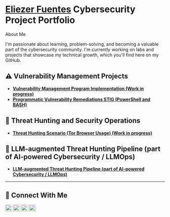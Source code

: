 # <a href="https://www.linkedin.com/in/eliezerfuentes/"> Eliezer Fuentes</a> Cybersecurity Project Portfolio 

About Me

I'm passionate about learning, problem-solving, and becoming a valuable part of the cybersecurity community. I'm currently working on labs and projects that showcase my technical growth, which you'll find here on my GitHub.


## :warning: Vulnerability Management Projects

- **[Vulnerability Management Program Implementation (Work in progress)](https://github.com/enak223/vulnerability-management-program)**
- **[Programmatic Vulnerability Remediations STIG (PowerShell and BASH)](https://github.com/enak223/enak223/tree/main/STIGS)**

## :rotating_light: Threat Hunting and Security Operations

- **[Threat Hunting Scenario (Tor Browser Usage) (Work in progress)](https://github.com/enak223/threat-hunting-scenario-tor)**

## :robot: LLM-augmented Threat Hunting Pipeline (part of AI-powered Cybersecurity / LLMOps)

- **[LLM-augmented Threat Hunting Pipeline (part of AI-powered Cybersecurity / LLMOps)](https://github.com/enak223/enak223/tree/main/LLM-augmented%20Threat%20Hunting)**

<hr/>

## 🤳 Connect With Me

[<img align="left" alt="___________ | YouTube" width="22px" src="https://cdn.jsdelivr.net/npm/simple-icons@v3/icons/youtube.svg" />][youtube]
[<img align="left" alt="___________ | Twitter" width="22px" src="https://cdn.jsdelivr.net/npm/simple-icons@v3/icons/twitter.svg" />][twitter]
[<img align="left" alt="___________ | LinkedIn" width="22px" src="https://cdn.jsdelivr.net/npm/simple-icons@v3/icons/linkedin.svg" />][linkedin]
[<img align="left" alt="___________ | Instagram" width="22px" src="https://cdn.jsdelivr.net/npm/simple-icons@v3/icons/instagram.svg" />][instagram]

[twitter]: https://twitter.com/EliezerFF85
[youtube]: https://www.youtube.com/@eliezerfuentes1598
[instagram]: https://www.instagram.com/___________
[linkedin]: https://linkedin.com/in/eliezerfuentes

<!--
<img width="35" alt="image" src="https://github.com/user-attachments/assets/2f41c7cd-5ea8-4475-b451-a37161b6c3fb"> 
<img width="35" alt="image" src="https://github.com/user-attachments/assets/77649969-9910-4994-8b96-74a116cfb2a8">
-->
